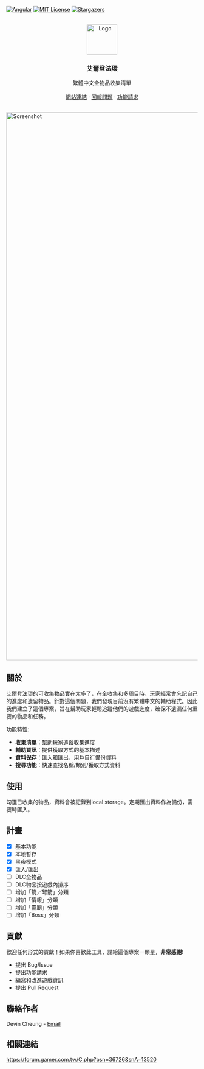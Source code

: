 [![Angular][Angular.io]][Angular-url]
[![MIT License][license-shield]][license-url]
[![Stargazers][stars-shield]][stars-url]

<!-- PROJECT LOGO -->
<br />
<div align="center">
  <a href="https://github.com/othneildrew/Best-README-Template">
    <img src="public/favicon.ico" alt="Logo" width="80" height="80">
  </a>
  <h3 align="center">艾爾登法環</h3>
  <p align="center">
    繁體中文全物品收集清單 
    <br />
    <br />
    <a href="https://eldenring.devinsc.com" target="_blank">網站連結</a>
    ·
    <a href="https://github.com/devinscheung/elden-ring-checklist/issues/new?labels=bug&template=bug-report---.md">回報問題</a>
    ·
    <a href="https://github.com/devinscheung/elden-ring-checklist/issues/new?labels=enhancement&template=feature-request---.md">功能請求</a>
    <br />
    <br />
  </p>
</div>
<p></p>
<img width="1440" alt="Screenshot" src="https://github.com/user-attachments/assets/2604715f-7ad0-4a73-95c1-1cc7a43cbe7c">

<!-- ABOUT THE PROJECT -->
## 關於

<p>艾爾登法環的可收集物品實在太多了，在全收集和多周目時，玩家經常會忘記自己的進度和遺留物品。針對這個問題，我們發現目前沒有繁體中文的輔助程式。因此我們建立了這個專案，旨在幫助玩家輕鬆追蹤他們的遊戲進度，確保不遺漏任何重要的物品和任務。</p>


功能特性:
- **收集清單**：幫助玩家追蹤收集進度
- **輔助資訊**：提供獲取方式的基本描述
- **資料保存**：匯入和匯出，用戶自行備份資料
- **搜尋功能**：快速查找名稱/類別/獲取方式資料


<!-- USAGE EXAMPLES -->
## 使用

勾選已收集的物品，資料會被記錄到local storage。定期匯出資料作為備份，需要時匯入。


<!-- ROADMAP -->
## 計畫

- [x] 基本功能
- [x] 本地暫存
- [x] 黑夜模式
- [x] 匯入/匯出
- [ ] DLC全物品
- [ ] DLC物品按遊戲內排序
- [ ] 增加「箭／弩箭」分類
- [ ] 增加「情報」分類
- [ ] 增加「靈廟」分類
- [ ] 增加「Boss」分類

<!-- CONTRIBUTING -->
## 貢獻

歡迎任何形式的貢獻！如果你喜歡此工具，請給這個專案一顆星，**非常感謝**!

* 提出 Bug/Issue 
* 提出功能請求
* 編寫和改進遊戲資訊
* 提出 Pull Request

<!-- CONTACT -->
## 聯絡作者

Devin Cheung - [Email](mailto:quail-gosling-0e@icloud.com)

## 相關連結
https://forum.gamer.com.tw/C.php?bsn=36726&snA=13520

<!-- MARKDOWN LINKS & IMAGES -->
<!-- https://www.markdownguide.org/basic-syntax/#reference-style-links -->
[contributors-shield]: https://img.shields.io/github/contributors/devinscheung/elden-ring-checklist.svg?style=for-the-badge
[contributors-url]: https://github.com/devinscheung/elden-ring-checklist/graphs/contributors
[stars-shield]: https://img.shields.io/github/stars/devinscheung/elden-ring-checklist.svg?style=for-the-badge
[stars-url]: https://github.com/devinscheung/elden-ring-checklist/stargazers
[license-shield]: https://img.shields.io/github/license/devinscheung/elden-ring-checklist.svg?style=for-the-badge
[license-url]: https://github.com/devinscheung/elden-ring-checklist/blob/main/LICENSE
[Angular.io]: https://img.shields.io/badge/Angular-DD0031?style=for-the-badge&logo=angular&logoColor=white
[Angular-url]: https://angular.dev/
